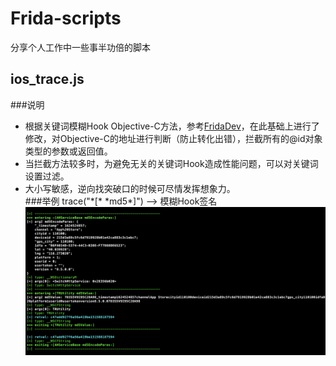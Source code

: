 # Frida-scripts
分享个人工作中一些事半功倍的脚本
## ios_trace.js
###说明
* 根据关键词模糊Hook Objective-C方法，参考[FridaDev](https://github.com/houugen/FridaDev)，在此基础上进行了修改，对Objective-C的地址进行判断（防止转化出错），拦截所有的@id对象类型的参数或返回值。
* 当拦截方法较多时，为避免无关的关键词Hook造成性能问题，可以对关键词设置过滤。
* 大小写敏感，逆向找突破口的时候可尽情发挥想象力。  
###举例
trace("\*[\* \*md5\*]") --> 模糊Hook签名
![](./Images/trace_md5.png)
